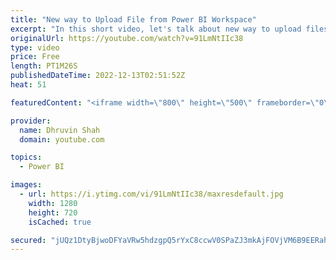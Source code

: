 ```yaml
---
title: "New way to Upload File from Power BI Workspace"
excerpt: "In this short video, let's talk about new way to upload files from Power BI Workspace. In the workspace you want to add files to, you’ll see an Upload option next to the New button. You’ll be able to use this dropdown to connect to files stored in OneDrive for Business or any SharePoint site you have"
originalUrl: https://youtube.com/watch?v=91LmNtIIc38
type: video
price: Free
length: PT1M26S
publishedDateTime: 2022-12-13T02:51:52Z
heat: 51

featuredContent: "<iframe width=\"800\" height=\"500\" frameborder=\"0\" src=\"https://www.youtube.com/embed/91LmNtIIc38\" allow=\"accelerometer; autoplay; encrypted-media; gyroscope; picture-in-picture\" allowfullscreen></iframe>"

provider:
  name: Dhruvin Shah
  domain: youtube.com

topics:
  - Power BI

images:
  - url: https://i.ytimg.com/vi/91LmNtIIc38/maxresdefault.jpg
    width: 1280
    height: 720
    isCached: true

secured: "jUQz1DtyBjwoDFYaVRw5hdzgpQ5rYxC8ccwV0SPaZJ3mkAjFOVjVM6B9EERahsjPtM5dnzsDuNBZaBm7v3jYR+gvwqNZgfscSuZ/0Xfz1i4NFaXOrAjF+KhKLDcJ5zg4+93a5flQ/AL2YWVtQ+3SqaaHtP8R6sIH9KPkt54Lyv0bBQ8AmEuE9de9AccP3jO1o4HiYLAZq0vFpvJGNveKQMP6svw5nTFDj9ACh+ypMnLB6h47FUqv7pmLb/cOY16RjAxk3QhndB4902LMSGfkB5OfY+VldD/14L/byPez/onx21RSxx+s3XaFv/ACFvvn+hOKNydB+IBt7Ky4PE9qtjU6V6g/HkBbYAtAy+UG301uG2YvrOxnVoFnHw5/kYCpJ/DAaWB2pMq8yDM7dfFZWweZVlBnkapiguag2BHpJsU=;4VWU/PBMXR5+GRlR9Ks9RQ=="
---
```


